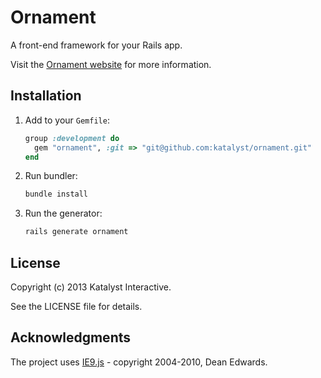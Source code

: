 Ornament
========

A front-end framework for your Rails app.

Visit the [Ornament website](http://ornament.katalyst.com.au/) for more information.

Installation
------------

1.  Add to your `Gemfile`:

    ```ruby
    group :development do
      gem "ornament", :git => "git@github.com:katalyst/ornament.git"
    end
    ```

1.  Run bundler:

    ```bash
    bundle install
    ```

1.  Run the generator:

    ```bash
    rails generate ornament
    ```

License
-------

Copyright (c) 2013 Katalyst Interactive.

See the LICENSE file for details.

Acknowledgments
---------------

The project uses [IE9.js](http://code.google.com/p/ie7-js/) - copyright 2004-2010, Dean Edwards.
